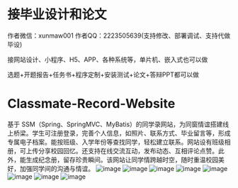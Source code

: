 # 接毕业设计和论文
作者微信：xunmaw001  作者QQ：2223505639(支持修改、部署调试、支持代做毕设)

接网站设计、小程序、H5、APP、各种系统等，单片机、嵌入式也可以做

选题+开题报告+任务书+程序定制+安装测试+论文+答辩PPT都可以做
# Classmate-Record-Website
基于 SSM（Spring、SpringMVC、MyBatis）的同学录网站，为同窗情谊搭建线上桥梁。学生可注册登录，完善个人信息，如照片、联系方式、毕业留言等，形成专属电子档案。能按班级、入学年份等查找同学，轻松建立联系。网站设有班级相册，可上传分享校园回忆。还支持在线交流互动，发布动态、互相评论点赞。此外，能生成纪念册，留存珍贵瞬间。该网站让同学情跨越时空，随时重温校园美好，加强同学间的沟通与情谊。 
![image](https://github.com/user-attachments/assets/0d3ce02f-9491-4d2f-a97b-660d1c016fb5)
![image](https://github.com/user-attachments/assets/74224d50-e7c0-4f88-9b78-2c756ccf82bc)
![image](https://github.com/user-attachments/assets/2c1f788e-72a8-45f1-899b-cf82873fd927)
![image](https://github.com/user-attachments/assets/cd170953-6d8c-4999-88a5-eb2afaff9807)
![image](https://github.com/user-attachments/assets/854757e3-04d0-4bcb-9d92-17994859bd16)
![image](https://github.com/user-attachments/assets/bb7037f2-2709-4f0a-84d9-c29665cb5a27)
![image](https://github.com/user-attachments/assets/654d4869-3cb3-453b-b0ac-a15f6e4fb89e)
![image](https://github.com/user-attachments/assets/72fe8da8-65db-46df-95b8-7bc20e5aea6b)
